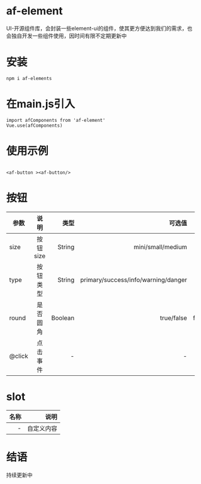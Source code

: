 # af-element
UI-开源组件库，会封装一些element-ui的组件，使其更方便达到我们的需求，也会独自开发一些组件使用，因时间有限不定期更新中
# 安装

```
npm i af-elements
```
# 在main.js引入
```
import afComponents from 'af-element'
Vue.use(afComponents)
```
# 使用示例
```

<af-button ><af-button/>
```

# 按钮

参数|说明|类型|可选值|默认值
--|:--:|--:|--:|--:
size|按钮size|String|mini/small/medium|mini
type|按钮类型|String|primary/success/info/warning/danger|无类型
round|是否圆角|Boolean|true/false|false
@click|点击事件|-|-|-



# slot

名称|说明
--:|--:
-|自定义内容

# 结语
持续更新中
